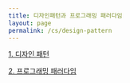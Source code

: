 ```yaml
---
title: 디자인패턴과 프로그래밍 패러다임
layout: page
permalink: /cs/design-pattern
---
```


[1. 디자인 패턴](https://velog.io/@rlackdals_98/%EB%94%94%EC%9E%90%EC%9D%B8-%ED%8C%A8%ED%84%B4)

[2. 프로그래밍 패러다임](https://velog.io/@rlackdals_98/CS%EC%9A%B4%EC%98%81%EC%B2%B4%EC%A0%9C.2-%ED%94%84%EB%A1%9C%EA%B7%B8%EB%9E%98%EB%B0%8D-%ED%8C%A8%EB%9F%AC%EB%8B%A4%EC%9E%84)